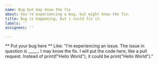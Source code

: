 ```yaml
---
name: Bug but may know the fix
about: You're experiencing a bug, but might know the fix.
title: Bug is happening, but i could fix it.
labels: ''
assignees: ''

---
```


** Put your bug here **
Like:
"I'm experiencing an issue. The issue in question is _____. I may know the fix.
I will put the code here, like a pull request.
Instead of print(f"Hello World"), it could be print("Hello World")."
